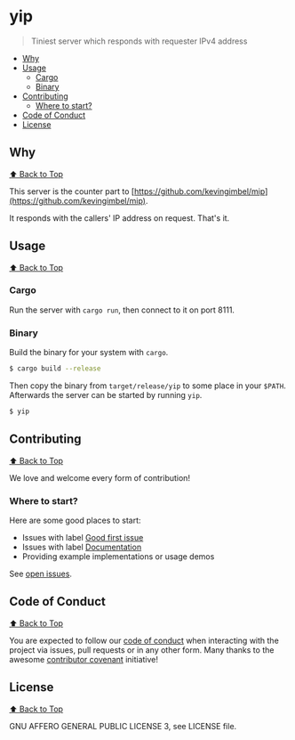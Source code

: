 # yip
> Tiniest server which responds with requester IPv4 address
<!-- BEGIN mktoc -->
- [Why](#why)
- [Usage](#usage)
  - [Cargo](#cargo)
  - [Binary](#binary)
- [Contributing](#contributing)
  - [Where to start?](#where-to-start?)
- [Code of Conduct](#code-of-conduct)
- [License](#license)
<!-- END mktoc -->

## Why
[⬆️ Back to Top](#table-of-contents)

This server is the counter part to [https://github.com/kevingimbel/mip](https://github.com/kevingimbel/mip).

It responds with the callers' IP address on request. That's it.

## Usage
[⬆️ Back to Top](#table-of-contents)

### Cargo

Run the server with `cargo run`, then connect to it on port 8111.

### Binary

Build the binary for your system with `cargo`.

```sh
$ cargo build --release
``` 

Then copy the binary from `target/release/yip` to some place in your `$PATH`. Afterwards the server can be started by running `yip`.

```sh
$ yip
```

## Contributing
[⬆️ Back to Top](#table-of-contents)

We love and welcome every form of contribution!

### Where to start?

Here are some good places to start:

* Issues with label [Good first issue](https://github.com/kevingimbel/yip/labels/good%20first%20issue)
* Issues with label [Documentation](https://github.com/kevingimbel/yip/labels/documentation)
* Providing example implementations or usage demos

See [open issues](https://github.com/kevingimbel/yip/issues).


## Code of Conduct
[⬆️ Back to Top](#table-of-contents)

You are expected to follow our [code of conduct](https://github.com/kevingimbel/yip/blob/master/CODE_OF_CONDUCT.md) when interacting with the project via issues, pull requests or in any other form. Many thanks to the awesome [contributor covenant](https://www.contributor-covenant.org/) initiative!

## License
[⬆️ Back to Top](#table-of-contents)

GNU AFFERO GENERAL PUBLIC LICENSE 3, see LICENSE file.